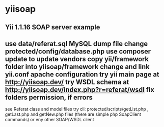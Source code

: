 # yiisoap
Yii 1.1.16 SOAP server example
------
use data/referat.sql MySQL dump file
change protected/config/database.php
use composer update to update vendors
copy yii/framework folder into yiisoap/framework
change and link yii.conf apache configuration
try yii main page at http://yiisoap.dev/
try WSDL schema at http://yiisoap.dev/index.php?r=referat/wsdl
fix folders permission, if errors
------
see Referat class and model files
try cli: protected/scripts/getList.php , getLast.php and getNew.php files 
(there are simple php SoapClient commands) or eny other SOAP/WSDL client
